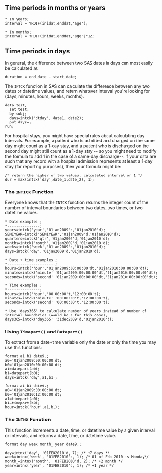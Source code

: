 ## Time periods in months or years
```
* In years;
interval = YRDIF(inidat,enddat,'age');

* In months;
interval = YRDIF(inidat,enddat,'age')*12;
```

## Time periods in days

In general, the difference between two SAS dates in days can most easily be calculated as
```
duration = end_date - start_date;
```

The `INTCK` function in SAS can calculate the difference between any two dates or datetime values, and return whatever interval you're looking for (days, minutes, hours, weeks, months).
```
data test;
  set test;
  by subj;
  days=intck('dtday', date1, date2);
  put days=;
run;
```

For hospital stays, you might have special rules about calculating day intervals. For example, a patient who is admitted and charged on the same day might count as a 1-day stay, and a patient who is discharged on the second day might still count as a 1-day stay -- so you might need to modify the formula to add 1 in the case of a same-day discharge--.  If your data are such that any record with a hospital admission represents at least a 1-day stay (for reporting purposes), then your formula might be:
```
/* return the higher of two values: calculated interval or 1 */
dur = max(intck('day',date_1,date_2), 1);
```

### The `INTICK` Function

Everyone knows that the `INTCK` function returns the integer count of the number of interval boundaries between two dates, two times, or two datetime values.

```
* Date examples ;
*---------------;
years=intck('year','01jan2009'd,'01jan2010'd);
SEMIYEAR=intck('SEMIYEAR','01jan2009'd,'01jan2010'd);
quarters=intck('qtr','01jan2009'd,'01jan2010'd);
months=intck('month','01jan2009'd,'01jan2010'd);
weeks=intck('week','01jan2009'd,'01jan2010'd);
days=intck('day','01jan2009'd,'01jan2010'd);

* Date + time examples ;
*----------------------;
hours=intck('hour','01jan2009:00:00:00'dt,'01jan2010:00:00:00'dt);
minutes=intck('minute','01jan2009:00:00:00'dt,'01jan2010:00:00:00'dt);
seconds=intck('second','01jan2009:00:00:00'dt,'01jan2010:00:00:00'dt);

* Time examples ;
*---------------;
hours=intck('hour','00:00:00't,'12:00:00't);
minutes=intck('minute','00:00:00't,'12:00:00't);
seconds=intck('second','00:00:00't,'12:00:00't);

* Use 'days365' to calculate number of years instead of number of interval boundaries (would be 1 for this case);
days365=intck('day365','31dec2009'd,'01jan2010'd);
```

### Using `Timepart()` and `Datepart()`

To extract from a date+time variable only the date or only the time you may use this functions:

```
format a1 b1 date9.;
a0='01jan2009:00:00:00'dt;
b0='01jan2010:00:00:00'dt;
a1=datepart(a0);
b1=datepart(b0);
days=intck('day',a1,b1);

format a1 b1 date9.;
a0='01jan2009:00:00:00'dt;
b0='01jan2010:12:00:00'dt;
a1=timepart(a0);
b1=timepart(b0);
hour=intck('hour',a1,b1);
```

### The `INTNX` Function

This function increments a date, time, or datetime value by a given interval or intervals, and returns a date, time, or datetime value.

```
format day week month_ year date9.;
 
day=intnx('day', '01FEB2010'd, 7); /* +7 days */
week=intnx('week', '01FEB2010'd, 1); /* 01 of Feb 2010 is Monday*/
month_=intnx('month', '01FEB2010'd, 2); /* +2 month */
year=intnx('year', '01FEB2010'd, 1); /* +1 year */
```
